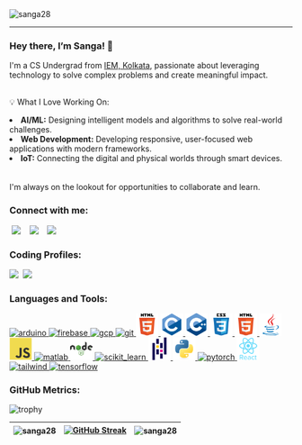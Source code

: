 <div align="left">
<img src="https://komarev.com/ghpvc/?username=sanga28&label=Profile%20views&color=0e75b6&style=flat" alt="sanga28" />
</div>
<hr>
       
<h3 align='left'>Hey there, I’m Sanga! 👋</h3>

I'm a CS Undergrad from <a href="https://iem.edu.in/">IEM, Kolkata</a>, passionate about leveraging technology to solve complex problems and create meaningful impact.
  <p align="left">
<br>
💡 What I Love Working On: 
<br>
    <li> <b>AI/ML:</b> Designing intelligent models and algorithms to solve real-world challenges.</li>
    <li> <b>Web Development:</b> Developing responsive, user-focused web applications with modern frameworks.</li>
    <li> <b>IoT:</b> Connecting the digital and physical worlds through smart devices.</li>
  <br>
  <br>
I'm always on the lookout for opportunities to collaborate and learn. </p>


<h3 align="left">Connect with me:</h3>
<p align="left">
  ‎  <a href = "mailto:sangabhattacharjee544@gmail.com"><img src = "https://skillicons.dev/icons?i=gmail&theme=light" height=38></a>
‎  ‎ ‎ <a href = "https://www.linkedin.com/in/sanga-bhattacharjee-91794a28a/"><img src = "https://skillicons.dev/icons?i=linkedin&theme=dark" height=38></a>
‎  ‎ ‎ <a href = "https://www.instagram.com/s_bhattacharjee28/"><img src = "https://skillicons.dev/icons?i=instagram&theme=dark" height=38></a>
</p>


<h3 align="left">Coding Profiles:</h3>
<p align = "left">
<a href = "https://leetcode.com/Sanga_Bhattacharjee/"><img src = "https://img.shields.io/badge/LeetCode-000000?logo=LeetCode&logoColor=#d16c06"></a>&nbsp;
<a href = "https://www.cloudskillsboost.google/public_profiles/15f6c731-d5ab-42eb-b959-5a1ff243af8c"><img src = "https://img.shields.io/badge/Google_Cloud-4285F4?style=oval-square&logo=google-cloud&logoColor=white"></a>
</p>

<h3 align="left">Languages and Tools:</h3>

<p align="left"> <a href="https://www.arduino.cc/" target="_blank" rel="noreferrer"> <img src="https://cdn.worldvectorlogo.com/logos/arduino-1.svg" alt="arduino" width="40" height="40"/> </a><a href="https://firebase.google.com/" target="_blank" rel="noreferrer"> <img src="https://www.vectorlogo.zone/logos/firebase/firebase-icon.svg" alt="firebase" width="40" height="40"/> </a><a href="https://cloud.google.com" target="_blank" rel="noreferrer"> <img src="https://www.vectorlogo.zone/logos/google_cloud/google_cloud-icon.svg" alt="gcp" width="40" height="40"/> </a> <a href="https://git-scm.com/" target="_blank" rel="noreferrer"> <img src="https://www.vectorlogo.zone/logos/git-scm/git-scm-icon.svg" alt="git" width="40" height="40"/> </a> <a href="https://www.w3.org/html/" target="_blank" rel="noreferrer"> <img src="https://raw.githubusercontent.com/devicons/devicon/master/icons/html5/html5-original-wordmark.svg" alt="html5" width="40" height="40"/> </a> <a href="https://www.cprogramming.com/" target="_blank" rel="noreferrer"> <img src="https://raw.githubusercontent.com/devicons/devicon/master/icons/c/c-original.svg" alt="c" width="40" height="40"/> </a> <a href="https://www.w3schools.com/cpp/" target="_blank" rel="noreferrer"> <img src="https://raw.githubusercontent.com/devicons/devicon/master/icons/cplusplus/cplusplus-original.svg" alt="cplusplus" width="40" height="40"/> </a> <a href="https://www.w3schools.com/css/" target="_blank" rel="noreferrer"> <img src="https://raw.githubusercontent.com/devicons/devicon/master/icons/css3/css3-original-wordmark.svg" alt="css3" width="40" height="40"/> </a> <a href="https://www.w3.org/html/" target="_blank" rel="noreferrer"> <img src="https://raw.githubusercontent.com/devicons/devicon/master/icons/html5/html5-original-wordmark.svg" alt="html5" width="40" height="40"/> </a> <a href="https://www.java.com" target="_blank" rel="noreferrer"> <img src="https://raw.githubusercontent.com/devicons/devicon/master/icons/java/java-original.svg" alt="java" width="40" height="40"/> </a> <a href="https://developer.mozilla.org/en-US/docs/Web/JavaScript" target="_blank" rel="noreferrer"> <img src="https://raw.githubusercontent.com/devicons/devicon/master/icons/javascript/javascript-original.svg" alt="javascript" width="40" height="40"/> </a> <a href="https://www.mathworks.com/" target="_blank" rel="noreferrer"> <img src="https://upload.wikimedia.org/wikipedia/commons/2/21/Matlab_Logo.png" alt="matlab" width="40" height="40"/> </a> <a href="https://nodejs.org" target="_blank" rel="noreferrer"> <img src="https://raw.githubusercontent.com/devicons/devicon/master/icons/nodejs/nodejs-original-wordmark.svg" alt="nodejs" width="40" height="40"/> </a><a href="https://scikit-learn.org/" target="_blank" rel="noreferrer"> <img src="https://upload.wikimedia.org/wikipedia/commons/0/05/Scikit_learn_logo_small.svg" alt="scikit_learn" width="40" height="40"/> </a> <a href="https://pandas.pydata.org/" target="_blank" rel="noreferrer"> <img src="https://raw.githubusercontent.com/devicons/devicon/2ae2a900d2f041da66e950e4d48052658d850630/icons/pandas/pandas-original.svg" alt="pandas" width="40" height="40"/> </a> <a href="https://www.python.org" target="_blank" rel="noreferrer"> <img src="https://raw.githubusercontent.com/devicons/devicon/master/icons/python/python-original.svg" alt="python" width="40" height="40"/> </a> <a href="https://pytorch.org/" target="_blank" rel="noreferrer"> <img src="https://www.vectorlogo.zone/logos/pytorch/pytorch-icon.svg" alt="pytorch" width="40" height="40"/> </a> <a href="https://reactjs.org/" target="_blank" rel="noreferrer"> <img src="https://raw.githubusercontent.com/devicons/devicon/master/icons/react/react-original-wordmark.svg" alt="react" width="40" height="40"/> </a> <a href="https://tailwindcss.com/" target="_blank" rel="noreferrer"> <img src="https://www.vectorlogo.zone/logos/tailwindcss/tailwindcss-icon.svg" alt="tailwind" width="40" height="40"/> </a><a href="https://www.tensorflow.org" target="_blank" rel="noreferrer"> <img src="https://www.vectorlogo.zone/logos/tensorflow/tensorflow-icon.svg" alt="tensorflow" width="40" height="40"/> </a> </p>


<h3>GitHub Metrics:</h3>

![trophy](https://github-profile-trophy.vercel.app/?username=sanga28&theme=onedark&no-frame=true&no-bg=true&column=-1)






| <img align="center" src="https://github-readme-stats.vercel.app/api?username=sanga28&show_icons=true&locale=en&theme=transparent&rank_icon=percentile" alt="sanga28" /> | [![GitHub Streak](https://github-readme-streak-stats.herokuapp.com?user=sanga28&border_radius=7&card_width=485&background=EBEBEB00&dates=078FE3&currStreakNum=CDC026&ring=EB9223&sideNums=06ABD1&sideLabels=EB5454&stroke=2C3043&border=282A31)](https://git.io/streak-stats) | <img align="center" src="https://github-readme-stats.vercel.app/api/top-langs?username=sanga28&show_icons=true&locale=en&layout=compact&theme=transparent&langs_count=10" alt="sanga28" /> |
| --- | --- | --- | 




